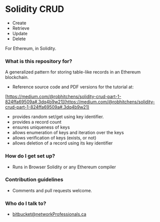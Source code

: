 # Solidity CRUD #

* Create
* Retrieve
* Update
* Delete

For Ethereum, in Solidity. 

### What is this repository for? ###

A generalized pattern for storing table-like records in an Ethereum blockchain. 

* Reference source code and PDF versions for the tutorial at:

[https://medium.com/@robhitchens/solidity-crud-part-1-824ffa69509a#.3dq4b9w21](https://medium.com/@robhitchens/solidity-crud-part-1-824ffa69509a#.3dq4b9w21)

- provides random set/get using key identifier.
- provides a record count
- ensures uniqueness of keys 
- allows enumeration of keys and iteration over the keys
- allows verification of keys (exists, or not)
- allows deletion of a record using its key identifier

### How do I get set up? ###

* Runs in Browser Solidity or any Ethereum compiler

### Contribution guidelines ###

* Comments and pull requests welcome.

### Who do I talk to? ###

* bitbucket@networkProfessionals.ca